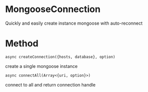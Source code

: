 # MongooseConnection

Quickly and easily create instance mongoose with auto-reconnect

# Method

```
async createConnection({hosts, database}, option)
```
create a single mongoose instance

```
async connectAll(Array<{uri, option}>)
```
connect to all and return connection handle
